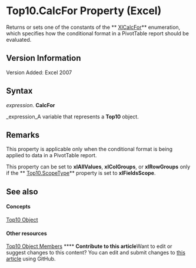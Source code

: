 
# Top10.CalcFor Property (Excel)

Returns or sets one of the constants of the  ** [XlCalcFor](81a6cf29-8ecb-1153-d908-587d3ffe87da.md)** enumeration, which specifies how the conditional format in a PivotTable report should be evaluated.


## Version Information

Version Added: Excel 2007 


## Syntax

 _expression_. **CalcFor**

 _expression_A variable that represents a  **Top10** object.


## Remarks

This property is applicable only when the conditional format is being applied to data in a PivotTable report.

This property can be set to  **xlAllValues**,  **xlColGroups**, or  **xlRowGroups** only if the ** [Top10.ScopeType](d1326cab-7852-747e-d810-9f7c07a0b11f.md)** property is set to **xlFieldsScope**. 


## See also


#### Concepts


 [Top10 Object](b94f4a4f-564c-d751-2b43-4b9482e048cc.md)
#### Other resources


 [Top10 Object Members](ee94e347-b55a-d7b3-ab2f-26c5698b15cf.md)
****   **Contribute to this article**Want to edit or suggest changes to this content? You can edit and submit changes to  [this article](https://github.com/jhershey00/VBA_Excel_Test/OpenXMLCon/articles/4ab81649-8221-a83d-5e51-0c4dbe01b175.md) using GitHub.

